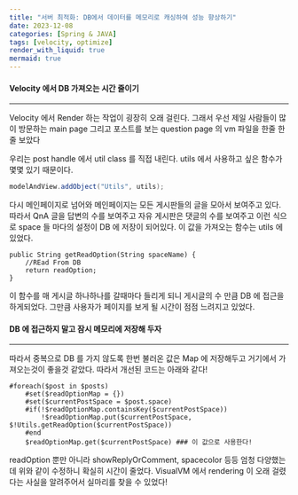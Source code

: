 ```yaml
---
title: "서버 최적화: DB에서 데이터를 메모리로 캐싱하여 성능 향상하기"
date: 2023-12-08
categories: [Spring & JAVA]
tags: [velocity, optimize]
render_with_liquid: true
mermaid: true
---
```

#### Velocity 에서 DB 가져오는 시간 줄이기
---
Velocity 에서 Render 하는 작업이 굉장히 오래 걸린다. 그래서 우선 제일 사람들이 많이 방문하는 main page 그리고 포스트를 보는 question page 의 vm 파일을 한줄 한줄 보았다

우리는 post handle 에서 util class 를 직접 내린다. utils 에서 사용하고 싶은 함수가 몇몇 있기 때문이다.
```java
modelAndView.addObject("Utils", utils);
```

다시 메인페이지로 넘어와 메인페이지는 모든 게시판들의 글을 모아서 보여주고 있다. 따라서 QnA 글을 답변의 수를 보여주고 자유 게시판은 댓글의 수를 보여주고 이런 식으로 space 들 마다의 설정이 DB 에 저장이 되어있다. 이 값을 가져오는 함수는 utils 에 있었다.
```
public String getReadOption(String spaceName) {
    //REad From DB
    return readOption;
}
```

이 함수를 매 게시글 하나하나를 갈때마다 들리게 되니 게시글의 수 만큼 DB 에 접근을 하게되었다. 그만큼 사용자가 페이지를 보게 될 시간이 점점 느려지고 있었다.

#### DB 에 접근하지 말고 잠시 메모리에 저장해 두자
---
따라서 중복으로 DB 를 가지 않도록 한번 불러온 값은 Map 에 저장해두고 거기에서 가져오는것이 좋을것 같았다. 따라서 개선된 코드는 아래와 같다!

```vm
#foreach($post in $posts)
    #set($readOptionMap = {})
    #set($currentPostSpace = $post.space)
    #if(!$readOptionMap.containsKey($currentPostSpace))
        !$readOptionMap.put($currentPostSpace, $!Utils.getReadOption($currentPostSpace))
    #end
    $readOptionMap.get($currentPostSpace) ### 이 값으로 사용한다!
```

readOption 뿐만 아니라 showReplyOrComment, spacecolor 등등 엄청 다양했는데 위와 같이 수정하니 확실히 시간이 줄었다. VisualVM 에서 rendering 이 오래 걸렸다는 사실을 알려주어서 실마리를 찾을 수 있었다!